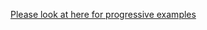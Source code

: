 [Please look at here for progressive examples](https://github.com/JUkhan/ajwah_bloc_dart/tree/master/ajwah_block_examples)